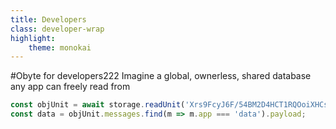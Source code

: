 ```yaml
---
title: Developers
class: developer-wrap
highlight:
    theme: monokai
---
```


#Obyte for developers222
Imagine a global, ownerless, shared database any app can freely read from
```js
const objUnit = await storage.readUnit('Xrs9FcyJ6F/54BM2D4HCT1RQOoiXHCs/AlNRd/dNXoo=');
const data = objUnit.messages.find(m => m.app === 'data').payload;
```


